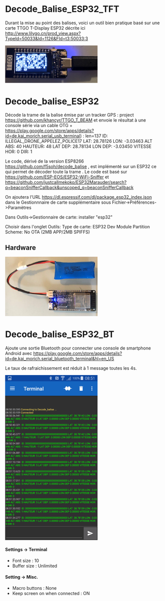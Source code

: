 # Decode_Balise_ESP32_TFT

Durant la mise au point des balises, voici un outil bien pratique basé sur une carte TTGO T-Display ESP32 décrite ici http://www.lilygo.cn/prod_view.aspx?TypeId=50033&Id=1126&FId=t3:50033:3

<img src="./Decode_Balise_ESP32_TFT/Capture.PNG" width = "300">

# Decode_balise_ESP32

Décode la trame de la balise émise par un tracker GPS  : project https://github.com/khancyr/TTGO_T_BEAM et envoie le résultat à une console série via un cable OTG + https://play.google.com/store/apps/details?id=de.kai_morich.serial_usb_terminal) :
len=137 ID: ILLEGAL_DRONE_APPELEZ_POLICE17 LAT: 28.78126 LON: -3.03463 ALT ABS: 40 HAUTEUR: 48 LAT DEP: 28.78134 LON DEP: -3.03450 VITESSE HOR: 0 DIR: 1

Le code, dérivé de la version ESP8266 https://github.com/f5soh/decode_balise , est implémenté sur un ESP32 ce qui permet de décoder toute la trame .
Le code est basé sur https://github.com/ESP-EOS/ESP32-WiFi-Sniffer et https://github.com/justcallmekoko/ESP32Marauder/search?q=beaconSnifferCallback&unscoped_q=beaconSnifferCallback

On ajoutera l'URL https://dl.espressif.com/dl/package_esp32_index.json dans le Gestionnnaire de carte supplémentaire sous Fichier->Préférences->Paramètres

Dans Outils->Gestionnaire de carte: installer "esp32"

Choisir dans l'onglet Outils:
Type de carte: ESP32 Dev Module
Partition Scheme: No OTA (2MB APP/2MB SPIFFS)

## Hardware

<img src="Capture.PNG" width = "300">

# Decode_balise_ESP32_BT

Ajoute une sortie Bluetooth pour connecter une console de smartphone Android avec https://play.google.com/store/apps/details?id=de.kai_morich.serial_bluetooth_terminal&hl=en_US

Le taux de rafraichissement est réduit à 1 message toutes les 4s.

<img src="Screenshot.png" width = "300">

#### Settings -> Terminal 
* Font size : 10 
* Buffer size : Unlimited

#### Setting -> Misc.
* Macro buttons : None
* Keep screen on when connected : ON
